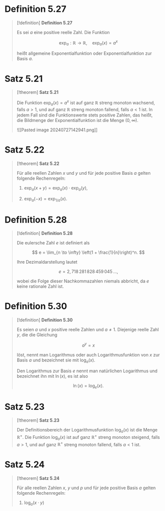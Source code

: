 # Definition 5.27

> [!definition] **Definition 5.27**
> 
> Es sei $a$ eine positive reelle Zahl. Die Funktion
> 
> $$
> \exp_a : \mathbb{R} \to \mathbb{R}, \quad \exp_a (x) = a^x
> $$
> 
> heißt allgemeine Exponentialfunktion oder Exponentialfunktion zur Basis $a$.

# Satz 5.21

> [!theorem] **Satz 5.21**
> 
> Die Funktion $\exp_a (x) = a^x$ ist auf ganz $\mathbb{R}$ streng monoton wachsend, falls $a > 1$, und auf ganz $\mathbb{R}$ streng monoton fallend, falls $a < 1$ ist. In jedem Fall sind die Funktionswerte stets positive Zahlen, das heißt, die Bildmenge der Exponentialfunktion ist die Menge $(0, \infty)$.
> 
> ![[Pasted image 20240727142941.png]]

# Satz 5.22

> [!theorem] **Satz 5.22**
> 
> Für alle reellen Zahlen $x$ und $y$ und für jede positive Basis $a$ gelten folgende Rechenregeln:
> 
> 1) $\exp_a (x + y) = \exp_a(x) \cdot \exp_a (y)$,
> 
> 2) $\exp_a (−x) = \exp_{1/a} (x)$.

# Definition 5.28

> [!definition] **Definition 5.28**
> 
> Die eulersche Zahl $e$ ist definiert als
> 
> $$
> e = \lim_{n \to \infty} \left(1 + \frac{1}{n}\right)^n.
> $$
> 
> Ihre Dezimaldarstellung lautet
> 
> $$
> e = 2{,}718\,281\,828\,459\,045\,\ldots,
> $$
> 
> wobei die Folge dieser Nachkommazahlen niemals abbricht, da $e$ keine rationale Zahl ist.

# Definition 5.30

> [!definition] **Definition 5.30**
> 
> Es seien $a$ und $x$ positive reelle Zahlen und $a \neq 1$. Diejenige reelle Zahl $y$, die die Gleichung
> 
> $$
> a^y = x
> $$
> 
> löst, nennt man Logarithmus oder auch Logarithmusfunktion von $x$ zur Basis $a$ und bezeichnet sie mit $\log_a (x)$.
> 
> Den Logarithmus zur Basis $e$ nennt man natürlichen Logarithmus und bezeichnet ihn mit $\ln(x)$, es ist also
> 
> $$
> \ln(x) = \log_e (x).
> $$

# Satz 5.23

> [!theorem] **Satz 5.23**
> 
> Der Definitionsbereich der Logarithmusfunktion $\log_a(x)$ ist die Menge $\mathbb{R}^+$. Die Funktion $\log_a (x)$ ist auf ganz $\mathbb{R}^+$ streng monoton steigend, falls $a > 1$, und auf ganz $\mathbb{R}^+$ streng monoton fallend, falls $a < 1$ ist.

# Satz 5.24

> [!theorem] **Satz 5.24**
> 
> Für alle reellen Zahlen $x$, $y$ und $p$ und für jede positive Basis $a$ gelten folgende Rechenregeln:
> 
> 1) $\log_a (x \cdot y)$
